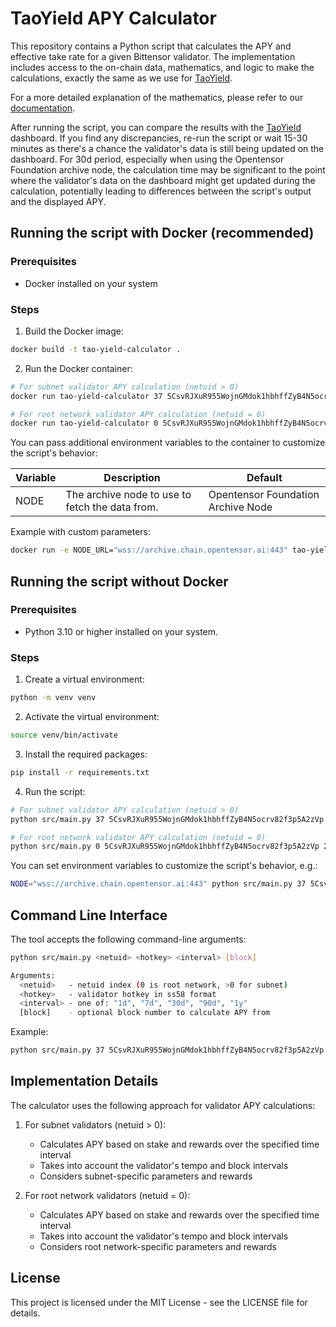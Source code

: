# TaoYield APY Calculator

This repository contains a Python script that calculates the APY and effective take rate for a given Bittensor validator. The implementation includes access to the on-chain data, mathematics, and logic to make the calculations, exactly the same as we use for [TaoYield](https://taoyield.com).

For a more detailed explanation of the mathematics, please refer to our [documentation](https://taoyield.com/docs).

After running the script, you can compare the results with the [TaoYield](https://taoyield.com) dashboard. If you find any discrepancies, re-run the script or wait 15-30 minutes as there's a chance the validator's data is still being updated on the dashboard. For 30d period, especially when using the Opentensor Foundation archive node, the calculation time may be significant to the point where the validator's data on the dashboard might get updated during the calculation, potentially leading to differences between the script's output and the displayed APY.

## Running the script with Docker (recommended)

### Prerequisites

- Docker installed on your system

### Steps

1. Build the Docker image:

```bash
docker build -t tao-yield-calculator .
```

2. Run the Docker container:

```bash
# For subnet validator APY calculation (netuid > 0)
docker run tao-yield-calculator 37 5CsvRJXuR955WojnGMdok1hbhffZyB4N5ocrv82f3p5A2zVp 24h

# For root network validator APY calculation (netuid = 0)
docker run tao-yield-calculator 0 5CsvRJXuR955WojnGMdok1hbhffZyB4N5ocrv82f3p5A2zVp 24h
```

You can pass additional environment variables to the container to customize the script's behavior:

| Variable | Description | Default |
|----------|-------------|---------|
| NODE | The archive node to use to fetch the data from. | Opentensor Foundation Archive Node |

Example with custom parameters:

```bash
docker run -e NODE_URL="wss://archive.chain.opentensor.ai:443" tao-yield-calculator 37 5CsvRJXuR955WojnGMdok1hbhffZyB4N5ocrv82f3p5A2zVp 24h
```

## Running the script without Docker

### Prerequisites

- Python 3.10 or higher installed on your system.

### Steps

1. Create a virtual environment:

```bash
python -m venv venv
```

2. Activate the virtual environment:

```bash
source venv/bin/activate
```

3. Install the required packages:

```bash
pip install -r requirements.txt
```

4. Run the script:

```bash
# For subnet validator APY calculation (netuid > 0)
python src/main.py 37 5CsvRJXuR955WojnGMdok1hbhffZyB4N5ocrv82f3p5A2zVp 24h

# For root network validator APY calculation (netuid = 0)
python src/main.py 0 5CsvRJXuR955WojnGMdok1hbhffZyB4N5ocrv82f3p5A2zVp 24h
```

You can set environment variables to customize the script's behavior, e.g.:

```bash
NODE="wss://archive.chain.opentensor.ai:443" python src/main.py 37 5CsvRJXuR955WojnGMdok1hbhffZyB4N5ocrv82f3p5A2zVp 24h
```

## Command Line Interface

The tool accepts the following command-line arguments:

```bash
python src/main.py <netuid> <hotkey> <interval> [block]

Arguments:
  <netuid>   - netuid index (0 is root network, >0 for subnet)
  <hotkey>   - validator hotkey in ss58 format
  <interval> - one of: "1d", "7d", "30d", "90d", "1y"
  [block]    - optional block number to calculate APY from
```

Example:

```bash
python src/main.py 37 5CsvRJXuR955WojnGMdok1hbhffZyB4N5ocrv82f3p5A2zVp 24h
```

## Implementation Details

The calculator uses the following approach for validator APY calculations:

1. For subnet validators (netuid > 0):
   - Calculates APY based on stake and rewards over the specified time interval
   - Takes into account the validator's tempo and block intervals
   - Considers subnet-specific parameters and rewards

2. For root network validators (netuid = 0):
   - Calculates APY based on stake and rewards over the specified time interval
   - Takes into account the validator's tempo and block intervals
   - Considers root network-specific parameters and rewards

## License

This project is licensed under the MIT License - see the LICENSE file for details.
